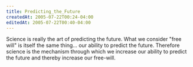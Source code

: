```yaml
---
title: Predicting_the_Future
createdAt: 2005-07-22T00:24-04:00
editedAt: 2005-07-22T00:40-04:00
---
```


Science is really the art of predicting the future. What we consider "free will" is itself the same thing... our ability to predict the future. Therefore science is the mechanism through which we increase our ability to predict the future and thereby increase our free-will.

